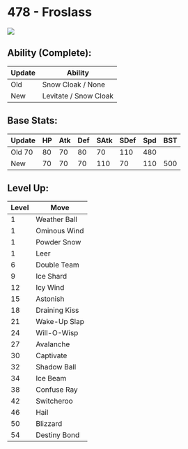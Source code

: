 # 478 - Froslass
![][478]

## Ability (Complete):

Update | Ability
---    | ---
Old    | Snow Cloak / None
New    | Levitate / Snow Cloak

## Base Stats:

Update | HP | Atk | Def | SAtk | SDef | Spd | BST
---    | ---| --- | --- | ---  | ---  | --- | ---
Old     70 |  80 |  70 |  80  |  70  |  110  |  480
New    | 70 |  70 |  70 |  110  |  70  |  110  |  500

## Level Up:

Level | Move
---   | ---
  1   | Weather Ball
  1   | Ominous Wind
  1   | Powder Snow
  1   | Leer
  6   | Double Team
  9   | Ice Shard
 12   | Icy Wind
 15   | Astonish
 18   | Draining Kiss
 21   | Wake-Up Slap
 24   | Will-O-Wisp
 27   | Avalanche
 30   | Captivate
 32   | Shadow Ball
 34   | Ice Beam
 38   | Confuse Ray
 42   | Switcheroo
 46   | Hail
 50   | Blizzard
 54   | Destiny Bond



[478]: /img/pokemon/478.png
